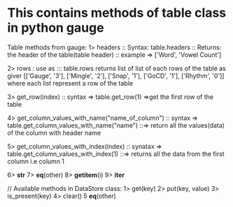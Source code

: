 # This contains methods of table class in python gauge 
Table methods from gauge:
1> headers
  :: Syntax: table.headers
  :: Returns: the header of the table(table header)
	:: example => ['Word', 'Vowel Count']


2> rows : use as ::: table.rows
	returns list of list of each rows of the table as giver
		[['Gauge', '3'], ['Mingle', '2'], ['Snap', '1'], ['GoCD', '1'], ['Rhythm', '0']]
		where each list represent a row of the table
    
3> get_row(index)
       :: syntax => table.get_row(1)
	=>get the first row of the table

4> get_column_values_with_name("name_of_column")
	:: syntax => table.get_column_values_with_name("name")
	::=> return all the values(data) of the column with header name

5> get_column_values_with_index(index)
	:: synatax =>  table.get_column_values_with_index(1)
	::=> returns all the data from the first column i.e column 1

6> __str__
7> __eq__(other)
8> __getitem__(i)
9> __iter__

// Available methods in DataStore class:
1> get(key)
2> put(key, value)
3> is_present(key)
4> clear()
5 __eq__(other)
